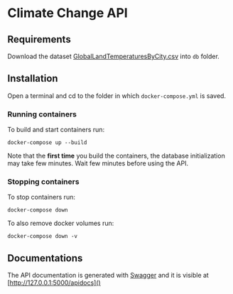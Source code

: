 # Climate Change API

## Requirements
Download the dataset [GlobalLandTemperaturesByCity.csv](https://www.kaggle.com/datasets/berkeleyearth/climate-change-earth-surface-temperature-data?select=GlobalLandTemperaturesByCity.csv) into `db` folder.

## Installation
Open a terminal and cd to the folder in which `docker-compose.yml` is saved.

### Running containers
To build and start containers run:
```
docker-compose up --build
```

Note that the **first time** you build the containers, the database initialization
may take few minutes. Wait few minutes before using the API.

### Stopping containers
To stop containers run:
```
docker-compose down
```

To also remove docker volumes run:
```
docker-compose down -v
```

## Documentations
The API documentation is generated with [Swagger](https://github.com/flasgger/flasgger)
and it is visible at [http://127.0.0.1:5000/apidocs]()